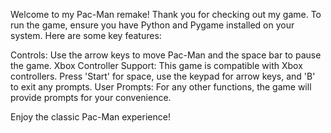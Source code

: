 Welcome to my Pac-Man remake! Thank you for checking out my game. To run the game, ensure you have Python and Pygame installed on your system. Here are some key features:

Controls: Use the arrow keys to move Pac-Man and the space bar to pause the game.
Xbox Controller Support: This game is compatible with Xbox controllers. Press 'Start' for space, use the keypad for arrow keys, and 'B' to exit any prompts.
User Prompts: For any other functions, the game will provide prompts for your convenience.

Enjoy the classic Pac-Man experience!

